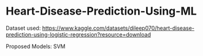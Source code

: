 # Heart-Disease-Prediction-Using-ML

Dataset used:
https://www.kaggle.com/datasets/dileep070/heart-disease-prediction-using-logistic-regression?resource=download

Proposed Models:
   SVM
